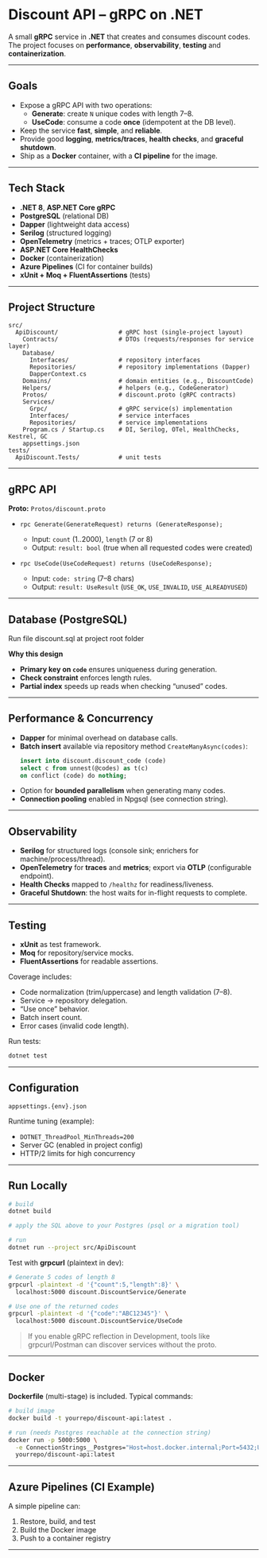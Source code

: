 # Discount API – gRPC on .NET

A small **gRPC** service in **.NET** that creates and consumes discount codes.  
The project focuses on **performance**, **observability**, **testing** and **containerization**.

---

## Goals

- Expose a gRPC API with two operations:
  - **Generate**: create `N` unique codes with length 7–8.
  - **UseCode**: consume a code **once** (idempotent at the DB level).
- Keep the service **fast**, **simple**, and **reliable**.
- Provide good **logging**, **metrics/traces**, **health checks**, and **graceful shutdown**.
- Ship as a **Docker** container, with a **CI pipeline** for the image.

---

## Tech Stack

- **.NET 8**, **ASP.NET Core gRPC**
- **PostgreSQL** (relational DB)
- **Dapper** (lightweight data access)
- **Serilog** (structured logging)
- **OpenTelemetry** (metrics + traces; OTLP exporter)
- **ASP.NET Core HealthChecks**
- **Docker** (containerization)
- **Azure Pipelines** (CI for container builds)
- **xUnit + Moq + FluentAssertions** (tests)

---

## Project Structure

```
src/
  ApiDiscount/                 # gRPC host (single-project layout)
    Contracts/                 # DTOs (requests/responses for service layer)
    Database/
      Interfaces/              # repository interfaces
      Repositories/            # repository implementations (Dapper)
      DapperContext.cs
    Domains/                   # domain entities (e.g., DiscountCode)
    Helpers/                   # helpers (e.g., CodeGenerator)
    Protos/                    # discount.proto (gRPC contracts)
    Services/
      Grpc/                    # gRPC service(s) implementation
      Interfaces/              # service interfaces
      Repositories/            # service implementations
    Program.cs / Startup.cs    # DI, Serilog, OTel, HealthChecks, Kestrel, GC
    appsettings.json
tests/
  ApiDiscount.Tests/           # unit tests
```

---

## gRPC API

**Proto:** `Protos/discount.proto`

- `rpc Generate(GenerateRequest) returns (GenerateResponse);`  
  - Input: `count` (1..2000), `length` (7 or 8)  
  - Output: `result: bool` (true when all requested codes were created)

- `rpc UseCode(UseCodeRequest) returns (UseCodeResponse);`  
  - Input: `code: string` (7–8 chars)  
  - Output: `result: UseResult` (`USE_OK`, `USE_INVALID`, `USE_ALREADYUSED`)


---

## Database (PostgreSQL)

Run file discount.sql at project root folder

**Why this design**

- **Primary key on `code`** ensures uniqueness during generation.  
- **Check constraint** enforces length rules.  
- **Partial index** speeds up reads when checking “unused” codes.

---

## Performance & Concurrency

- **Dapper** for minimal overhead on database calls.
- **Batch insert** available via repository method `CreateManyAsync(codes)`:
  ```sql
  insert into discount.discount_code (code)
  select c from unnest(@codes) as t(c)
  on conflict (code) do nothing;
  ```
- Option for **bounded parallelism** when generating many codes.
- **Connection pooling** enabled in Npgsql (see connection string).

---

## Observability

- **Serilog** for structured logs (console sink; enrichers for machine/process/thread).
- **OpenTelemetry** for **traces** and **metrics**; export via **OTLP** (configurable endpoint).
- **Health Checks** mapped to `/healthz` for readiness/liveness.
- **Graceful Shutdown**: the host waits for in-flight requests to complete.

---

## Testing

- **xUnit** as test framework.  
- **Moq** for repository/service mocks.  
- **FluentAssertions** for readable assertions.

Coverage includes:

- Code normalization (trim/uppercase) and length validation (7–8).
- Service → repository delegation.
- “Use once” behavior.
- Batch insert count.
- Error cases (invalid code length).

Run tests:

```bash
dotnet test
```

---

## Configuration

`appsettings.{env}.json`

Runtime tuning (example):

- `DOTNET_ThreadPool_MinThreads=200`
- Server GC (enabled in project config)
- HTTP/2 limits for high concurrency

---

## Run Locally

```bash
# build
dotnet build

# apply the SQL above to your Postgres (psql or a migration tool)

# run
dotnet run --project src/ApiDiscount
```

Test with **grpcurl** (plaintext in dev):

```bash
# Generate 5 codes of length 8
grpcurl -plaintext -d '{"count":5,"length":8}' \
  localhost:5000 discount.DiscountService/Generate

# Use one of the returned codes
grpcurl -plaintext -d '{"code":"ABC12345"}' \
  localhost:5000 discount.DiscountService/UseCode
```

> If you enable gRPC reflection in Development, tools like grpcurl/Postman can discover services without the proto.

---

## Docker

**Dockerfile** (multi-stage) is included. Typical commands:

```bash
# build image
docker build -t yourrepo/discount-api:latest .

# run (needs Postgres reachable at the connection string)
docker run -p 5000:5000 \
  -e ConnectionStrings__Postgres="Host=host.docker.internal;Port=5432;Username=postgres;Password=postgres;Database=discountdb;Pooling=true;Maximum Pool Size=200;" \
  yourrepo/discount-api:latest
```

---

## Azure Pipelines (CI Example)

A simple pipeline can:

1) Restore, build, and test  
2) Build the Docker image  
3) Push to a container registry

---
